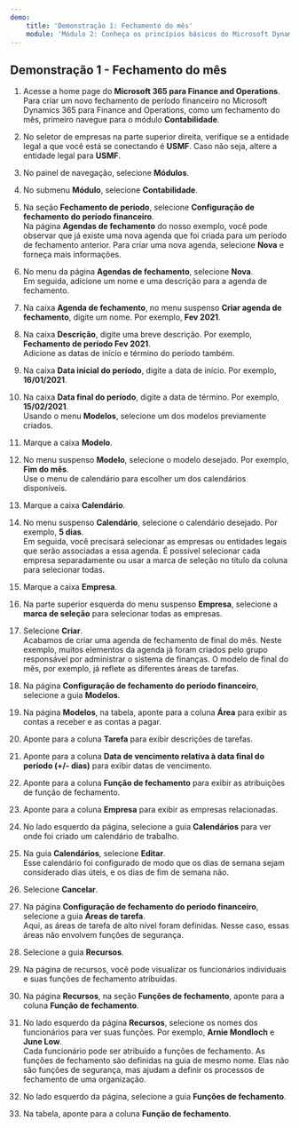```yaml
---
demo:
    title: 'Demonstração 1: Fechamento do mês'
    module: 'Módulo 2: Conheça os princípios básicos do Microsoft Dynamics 365 Finance'
---
```


## Demonstração 1 - Fechamento do mês

1. Acesse a home page do **Microsoft 365 para Finance and Operations**.  
    Para criar um novo fechamento de período financeiro no Microsoft Dynamics 365 para Finance and Operations, como um fechamento do mês, primeiro navegue para o módulo **Contabilidade**.

1. No seletor de empresas na parte superior direita, verifique se a entidade legal a que você está se conectando é **USMF**. Caso não seja, altere a entidade legal para **USMF**.

1. No painel de navegação, selecione **Módulos**.

1. No submenu **Módulo**, selecione **Contabilidade**.

1. Na seção **Fechamento de período**, selecione **Configuração de fechamento do período financeiro**.  
    Na página **Agendas de fechamento** do nosso exemplo, você pode observar que já existe uma nova agenda que foi criada para um período de fechamento anterior. Para criar uma nova agenda, selecione **Nova** e forneça mais informações.

1. No menu da página **Agendas de fechamento**, selecione **Nova**.  
    Em seguida, adicione um nome e uma descrição para a agenda de fechamento.

1. Na caixa **Agenda de fechamento**, no menu suspenso **Criar agenda de fechamento**, digite um nome. Por exemplo, **Fev 2021**.

1. Na caixa **Descrição**, digite uma breve descrição. Por exemplo, **Fechamento de período Fev 2021**.  
    Adicione as datas de início e término do período também.

1. Na caixa **Data inicial do período**, digite a data de início. Por exemplo, **16/01/2021**.

1. Na caixa **Data final do período**, digite a data de término. Por exemplo, **15/02/2021**.  
    Usando o menu **Modelos**, selecione um dos modelos previamente criados.

1. Marque a caixa **Modelo**.

1. No menu suspenso **Modelo**, selecione o modelo desejado. Por exemplo, **Fim do mês**.  
    Use o menu de calendário para escolher um dos calendários disponíveis.

1. Marque a caixa **Calendário**.

1. No menu suspenso **Calendário**, selecione o calendário desejado. Por exemplo, **5 dias**.  
Em seguida, você precisará selecionar as empresas ou entidades legais que serão associadas a essa agenda. É possível selecionar cada empresa separadamente ou usar a marca de seleção no título da coluna para selecionar todas.

1. Marque a caixa **Empresa**.

1. Na parte superior esquerda do menu suspenso **Empresa**, selecione a **marca de seleção** para selecionar todas as empresas.

1. Selecione **Criar**.  
    Acabamos de criar uma agenda de fechamento de final do mês. Neste exemplo, muitos elementos da agenda já foram criados pelo grupo responsável por administrar o sistema de finanças. O modelo de final do mês, por exemplo, já reflete as diferentes áreas de tarefas.

1. Na página **Configuração de fechamento do período financeiro**, selecione a guia **Modelos**.

1. Na página **Modelos**, na tabela, aponte para a coluna **Área** para exibir as contas a receber e as contas a pagar.

1. Aponte para a coluna **Tarefa** para exibir descrições de tarefas.

1. Aponte para a coluna **Data de vencimento relativa à data final do período (+/- dias)** para exibir datas de vencimento.

1. Aponte para a coluna **Função de fechamento** para exibir as atribuições de função de fechamento.

1. Aponte para a coluna **Empresa** para exibir as empresas relacionadas.

1. No lado esquerdo da página, selecione a guia **Calendários** para ver onde foi criado um calendário de trabalho.

1. Na guia **Calendários**, selecione **Editar**.  
    Esse calendário foi configurado de modo que os dias de semana sejam considerado dias úteis, e os dias de fim de semana não.

1. Selecione **Cancelar**.

1. Na página **Configuração de fechamento do período financeiro**, selecione a guia **Áreas de tarefa**.  
    Aqui, as áreas de tarefa de alto nível foram definidas. Nesse caso, essas áreas não envolvem funções de segurança.

1. Selecione a guia **Recursos**.

1. Na página de recursos, você pode visualizar os funcionários individuais e suas funções de fechamento atribuídas.

1. Na página **Recursos**, na seção **Funções de fechamento**, aponte para a coluna **Função de fechamento**.

1. No lado esquerdo da página **Recursos**, selecione os nomes dos funcionários para ver suas funções. Por exemplo, **Arnie Mondloch** e **June Low**.  
    Cada funcionário pode ser atribuído a funções de fechamento. As funções de fechamento são definidas na guia de mesmo nome. Elas não são funções de segurança, mas ajudam a definir os processos de fechamento de uma organização.

1. No lado esquerdo da página, selecione a guia **Funções de fechamento**.

1. Na tabela, aponte para a coluna **Função de fechamento**.
